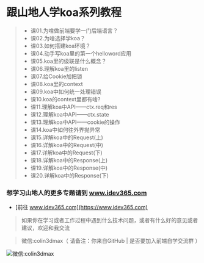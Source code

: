 # 跟山地人学koa系列教程

>* 课01.为啥做前端要学一门后端语言？
>* 课02.为啥选择学koa？
>* 课03.如何搭建koa环境？
>* 课04.动手写koa里的第一个helloword应用
>* 课05.koa里的级联是什么概念？
>* 课06.理解koa里的listen
>* 课07.给Cookie加把锁
>* 课08.koa里的context
>* 课09.koa中如何统一处理错误
>* 课10.koa的context里都有啥?
>* 课11.理解koa中API——ctx.req和res
>* 课12.理解koa中API——ctx.state
>* 课13.理解koa中API——cookie的操作
>* 课14.koa中如何往外界抛异常
>* 课15.详解koa中的Request(上)
>* 课16.详解koa中的Request(中)
>* 课17.详解koa中的Request(下)
>* 课18.详解koa中的Response(上)
>* 课19.详解koa中的Response(中)
>* 课20.详解koa中的Response(下)

### 想学习山地人的更多专题请到 www.idev365.com 

* [前往 www.idev365.com](https://www.idev365.com)

> 如果你在学习或者工作过程中遇到什么技术问题，或者有什么好的意见或者建议，欢迎和我交流  

> 微信:colin3dmax（ 请备注：你来自GitHub | 是否要加入前端自学交流群 ）

![微信:colin3dmax](https://raw.githubusercontent.com/colin3dmax/idev365_static/master/banner/banner_wechat.png)


